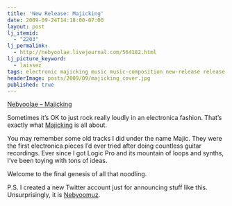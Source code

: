 ```yaml
---
title: 'New Release: Majicking'
date: 2009-09-24T14:18:00-07:00
layout: post
lj_itemid:
  - "2203"
lj_permalink:
  - http://nebyoolae.livejournal.com/564182.html
lj_picture_keyword:
  - laissez
tags: electronic majicking music music-composition new-release release
headerImage: posts/2009/09/majicking_cover.jpg
published: true
---
```

[Nebyoolae &#8211; Majicking](http://nebyoolae.com/albums/majicking)

Sometimes it&#8217;s OK to just rock really loudly in an electronica fashion. That&#8217;s exactly what [Majicking](http://nebyoolae.com/albums/majicking) is all about.

You may remember some old tracks I did under the name Majic. They were the first electronica pieces I&#8217;d ever tried after doing countless guitar recordings. Ever since I got Logic Pro and its mountain of loops and synths, I&#8217;ve been toying with tons of ideas.

Welcome to the final genesis of all that noodling.

P.S. I created a new Twitter account just for announcing stuff like this. Unsurprisingly, it is [Nebyoomuz](http://twitter.com/nebyoomuz).

<!--more-->
